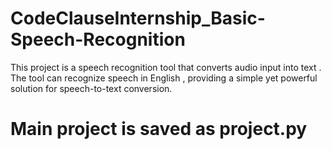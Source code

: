 # CodeClauseInternship_Basic-Speech-Recognition
This project is a speech recognition tool that converts audio input into text . The tool can recognize speech in English , providing a simple yet powerful solution for speech-to-text conversion.
# Main project is saved as project.py
